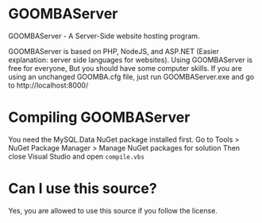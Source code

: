 # GOOMBAServer
GOOMBAServer - A Server-Side website hosting program.

GOOMBAServer is based on PHP, NodeJS, and ASP.NET (Easier explanation: server side languages for websites).
Using GOOMBAServer is free for everyone, But you should have some computer skills.
If you are using an unchanged GOOMBA.cfg file, just run GOOMBAServer.exe and go to http://localhost:8000/

# Compiling GOOMBAServer
You need the MySQL.Data NuGet package installed first.
Go to Tools > NuGet Package Manager > Manage NuGet packages for solution
Then close Visual Studio and open `compile.vbs`

# Can I use this source?
Yes, you are allowed to use this source if you follow the license.
